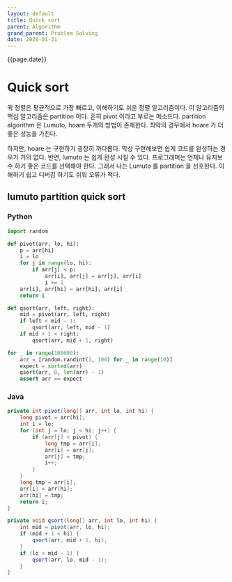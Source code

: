 ```yaml
---
layout: default
title: Quick sort
parent: Algorithm
grand_parent: Problem Solving
date: 2020-01-31
---
```


{{page.date}}

# Quick sort

퀵 정렬은 평균적으로 가장 빠르고, 이해하기도 쉬운 정렬 알고리즘이다.
이 알고리즘의 핵심 알고리즘은 partition 이다. 흔히 pivot 이라고 부르는 메소드다.
partition algorithm 은 Lumuto, hoare 두개의 방법이 존재한다. 최악의 경우에서 hoare 가 더 좋은 성능을 가진다.

하지만, hoare 는 구현하기 굉장히 까다롭다. 막상 구현해보면 쉽게 코드를 완성하는 경우가 거의 없다. 반면, lumuto 는 쉽게 완성 시킬 수 있다. 프로그래머는 언제나 유지보수 하기 좋은 코드를 선택해야 한다.
그래서 나는 Lumuto 를 partition 을 선호한다. 이해하기 쉽고 디버깅 하기도 쉬워 오류가 적다.

## lumuto partition quick sort

### Python

```python
import random

def pivot(arr, lo, hi):
    p = arr[hi]
    i = lo
    for j in range(lo, hi):
        if arr[j] < p:
            arr[i], arr[j] = arr[j], arr[i]
            i += 1
    arr[i], arr[hi] = arr[hi], arr[i]
    return i

def qsort(arr, left, right):
    mid = pivot(arr, left, right)
    if left < mid - 1:
        qsort(arr, left, mid - 1)
    if mid + 1 < right:
        qsort(arr, mid + 1, right)

for _ in range(100000):
    arr = [random.randint(1, 100) for _ in range(10)]
    expect = sorted(arr)
    qsort(arr, 0, len(arr) - 1)
    assert arr == expect
```

### Java

```java
private int pivot(long[] arr, int lo, int hi) {
    long pivot = arr[hi];
    int i = lo;
    for (int j = lo; j < hi; j++) {
        if (arr[j] < pivot) {
            long tmp = arr[i];
            arr[i] = arr[j];
            arr[j] = tmp;
            i++;
        }
    }
    long tmp = arr[i];
    arr[i] = arr[hi];
    arr[hi] = tmp;
    return i;
}

private void qsort(long[] arr, int lo, int hi) {
    int mid = pivot(arr, lo, hi);
    if (mid + 1 < hi) {
        qsort(arr, mid + 1, hi);
    }
    if (lo < mid - 1) {
        qsort(arr, lo, mid - 1);
    }
}
```
